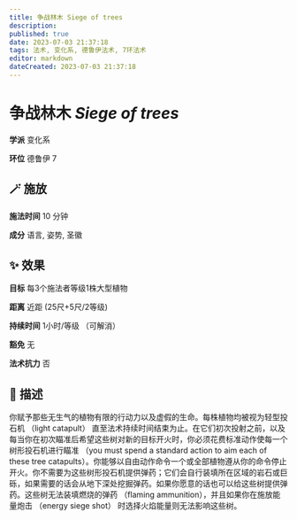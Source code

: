 ```yaml
---
title: 争战林木 Siege of trees
description: 
published: true
date: 2023-07-03 21:37:18
tags: 法术, 变化系, 德鲁伊法术, 7环法术
editor: markdown
dateCreated: 2023-07-03 21:37:18
---
```


# **争战林木** *Siege of trees*

**学派** 变化系 

**环位** 德鲁伊 7

## 🪄 施放

**施法时间** 10 分钟

**成分** 语言, 姿势, 圣徽

## ✨ 效果 

**目标** 每3个施法者等级1株大型植物 

**距离** 近距 (25尺+5尺/2等级)  

**持续时间** 1小时/等级 （可解消） 

**豁免** 无

**法术抗力** 否

## 📖 描述

你赋予那些无生气的植物有限的行动力以及虚假的生命。每株植物均被视为轻型投石机 （light catapult） 直至法术持续时间结束为止。在它们初次投射之前，以及每当你在初次瞄准后希望这些树对新的目标开火时，你必须花费标准动作使每一个树形投石机进行瞄准 （you must spend a standard action to aim each of these tree catapults）。你能够以自由动作命令一个或全部植物遵从你的命令停止开火。你不需要为这些树形投石机提供弹药；它们会自行装填所在区域的岩石或巨砾，如果需要的话会从地下深处挖掘弹药。如果你愿意的话也可以给这些树提供弹药。这些树无法装填燃烧的弹药 （flaming ammunition），并且如果你在施放能量炮击 （energy siege shot） 时选择火焰能量则无法影响这些树。
    